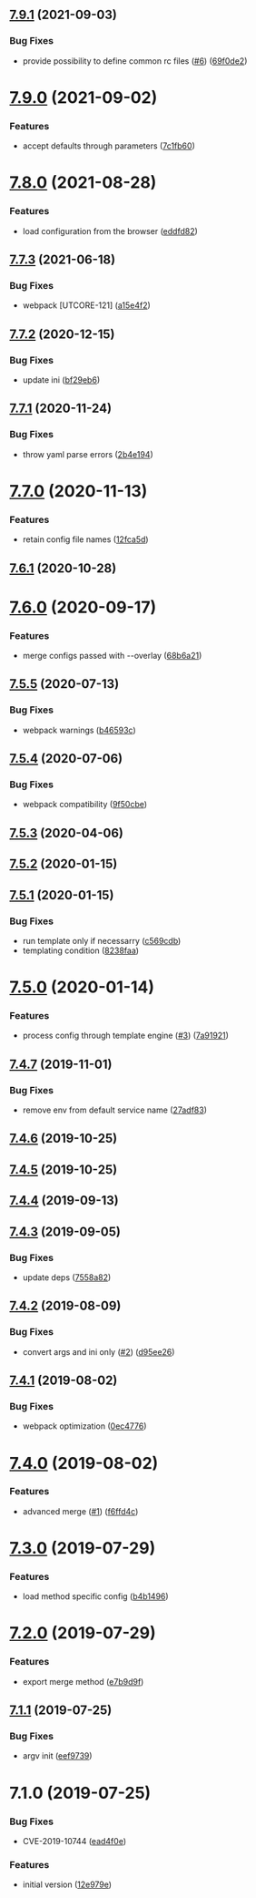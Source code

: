 ## [7.9.1](https://github.com/softwaregroup-bg/ut-config/compare/v7.9.0...v7.9.1) (2021-09-03)


### Bug Fixes

* provide possibility to define common rc files ([#6](https://github.com/softwaregroup-bg/ut-config/issues/6)) ([69f0de2](https://github.com/softwaregroup-bg/ut-config/commit/69f0de23464ad81d25ae2660f155e8d5b7ad06fc))



# [7.9.0](https://github.com/softwaregroup-bg/ut-config/compare/v7.8.0...v7.9.0) (2021-09-02)


### Features

* accept defaults through parameters ([7c1fb60](https://github.com/softwaregroup-bg/ut-config/commit/7c1fb60f796cf996583266a3e4910b6e9d00d984))



# [7.8.0](https://github.com/softwaregroup-bg/ut-config/compare/v7.7.3...v7.8.0) (2021-08-28)


### Features

* load configuration from the browser ([eddfd82](https://github.com/softwaregroup-bg/ut-config/commit/eddfd82fa88f5f3734a263f6206b2cfbbb57ee20))



## [7.7.3](https://github.com/softwaregroup-bg/ut-config/compare/v7.7.2...v7.7.3) (2021-06-18)


### Bug Fixes

* webpack [UTCORE-121] ([a15e4f2](https://github.com/softwaregroup-bg/ut-config/commit/a15e4f21c26f1e4d603f1af054fdd68a0bbe83ad))



## [7.7.2](https://github.com/softwaregroup-bg/ut-config/compare/v7.7.1...v7.7.2) (2020-12-15)


### Bug Fixes

* update ini ([bf29eb6](https://github.com/softwaregroup-bg/ut-config/commit/bf29eb697d9a1062ff7ca1aae773f447c3e60142))



## [7.7.1](https://github.com/softwaregroup-bg/ut-config/compare/v7.7.0...v7.7.1) (2020-11-24)


### Bug Fixes

* throw yaml parse errors ([2b4e194](https://github.com/softwaregroup-bg/ut-config/commit/2b4e194d0ced09b050609434b30d7b72f72bf121))



# [7.7.0](https://github.com/softwaregroup-bg/ut-config/compare/v7.6.1...v7.7.0) (2020-11-13)


### Features

* retain config file names ([12fca5d](https://github.com/softwaregroup-bg/ut-config/commit/12fca5d2a0962d37ff55715a16e1d4456c1fefb9))



## [7.6.1](https://github.com/softwaregroup-bg/ut-config/compare/v7.6.0...v7.6.1) (2020-10-28)



# [7.6.0](https://github.com/softwaregroup-bg/ut-config/compare/v7.5.5...v7.6.0) (2020-09-17)


### Features

* merge configs passed with --overlay ([68b6a21](https://github.com/softwaregroup-bg/ut-config/commit/68b6a2175f3c1c961d63b8af4811395ba82dd33c))



## [7.5.5](https://github.com/softwaregroup-bg/ut-config/compare/v7.5.4...v7.5.5) (2020-07-13)


### Bug Fixes

* webpack warnings ([b46593c](https://github.com/softwaregroup-bg/ut-config/commit/b46593c196d5bba544b2c8fb87507c4f4426939b))



## [7.5.4](https://github.com/softwaregroup-bg/ut-config/compare/v7.5.3...v7.5.4) (2020-07-06)


### Bug Fixes

* webpack compatibility ([9f50cbe](https://github.com/softwaregroup-bg/ut-config/commit/9f50cbe25280bdfcd5ea4aff1ae74da4f3438d1b))



## [7.5.3](https://github.com/softwaregroup-bg/ut-config/compare/v7.5.2...v7.5.3) (2020-04-06)



## [7.5.2](https://github.com/softwaregroup-bg/ut-config/compare/v7.5.1...v7.5.2) (2020-01-15)



## [7.5.1](https://github.com/softwaregroup-bg/ut-config/compare/v7.5.0...v7.5.1) (2020-01-15)


### Bug Fixes

* run template only if necessarry ([c569cdb](https://github.com/softwaregroup-bg/ut-config/commit/c569cdb))
* templating condition ([8238faa](https://github.com/softwaregroup-bg/ut-config/commit/8238faa))



# [7.5.0](https://github.com/softwaregroup-bg/ut-config/compare/v7.4.7...v7.5.0) (2020-01-14)


### Features

* process config through template engine ([#3](https://github.com/softwaregroup-bg/ut-config/issues/3)) ([7a91921](https://github.com/softwaregroup-bg/ut-config/commit/7a91921))



## [7.4.7](https://github.com/softwaregroup-bg/ut-config/compare/v7.4.6...v7.4.7) (2019-11-01)


### Bug Fixes

* remove env from default service name ([27adf83](https://github.com/softwaregroup-bg/ut-config/commit/27adf83))



## [7.4.6](https://github.com/softwaregroup-bg/ut-config/compare/v7.4.5...v7.4.6) (2019-10-25)



## [7.4.5](https://github.com/softwaregroup-bg/ut-config/compare/v7.4.4...v7.4.5) (2019-10-25)



## [7.4.4](https://github.com/softwaregroup-bg/ut-config/compare/v7.4.3...v7.4.4) (2019-09-13)



## [7.4.3](https://github.com/softwaregroup-bg/ut-config/compare/v7.4.2...v7.4.3) (2019-09-05)


### Bug Fixes

* update deps ([7558a82](https://github.com/softwaregroup-bg/ut-config/commit/7558a82))



## [7.4.2](https://github.com/softwaregroup-bg/ut-config/compare/v7.4.1...v7.4.2) (2019-08-09)


### Bug Fixes

* convert args and ini only ([#2](https://github.com/softwaregroup-bg/ut-config/issues/2)) ([d95ee26](https://github.com/softwaregroup-bg/ut-config/commit/d95ee26))



## [7.4.1](https://github.com/softwaregroup-bg/ut-config/compare/v7.4.0...v7.4.1) (2019-08-02)


### Bug Fixes

* webpack optimization ([0ec4776](https://github.com/softwaregroup-bg/ut-config/commit/0ec4776))



# [7.4.0](https://github.com/softwaregroup-bg/ut-config/compare/v7.3.0...v7.4.0) (2019-08-02)


### Features

* advanced merge ([#1](https://github.com/softwaregroup-bg/ut-config/issues/1)) ([f6ffd4c](https://github.com/softwaregroup-bg/ut-config/commit/f6ffd4c))



# [7.3.0](https://github.com/softwaregroup-bg/ut-config/compare/v7.2.0...v7.3.0) (2019-07-29)


### Features

* load method specific config ([b4b1496](https://github.com/softwaregroup-bg/ut-config/commit/b4b1496))



# [7.2.0](https://github.com/softwaregroup-bg/ut-config/compare/v7.1.1...v7.2.0) (2019-07-29)


### Features

* export merge method ([e7b9d9f](https://github.com/softwaregroup-bg/ut-config/commit/e7b9d9f))



## [7.1.1](https://github.com/softwaregroup-bg/ut-config/compare/v7.1.0...v7.1.1) (2019-07-25)


### Bug Fixes

* argv init ([eef9739](https://github.com/softwaregroup-bg/ut-config/commit/eef9739))



# 7.1.0 (2019-07-25)


### Bug Fixes

* CVE-2019-10744 ([ead4f0e](https://github.com/softwaregroup-bg/ut-config/commit/ead4f0e))


### Features

* initial version ([12e979e](https://github.com/softwaregroup-bg/ut-config/commit/12e979e))



